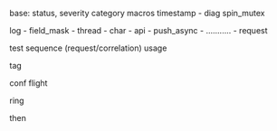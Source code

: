 
base: status, severity category
macros
timestamp
	- diag
spin_mutex

log
	- field_mask
	- thread
	- char
	- api
	- push_async
	- ...........
	- request

test
sequence (request/correlation)
usage

tag

conf
flight

ring

then
